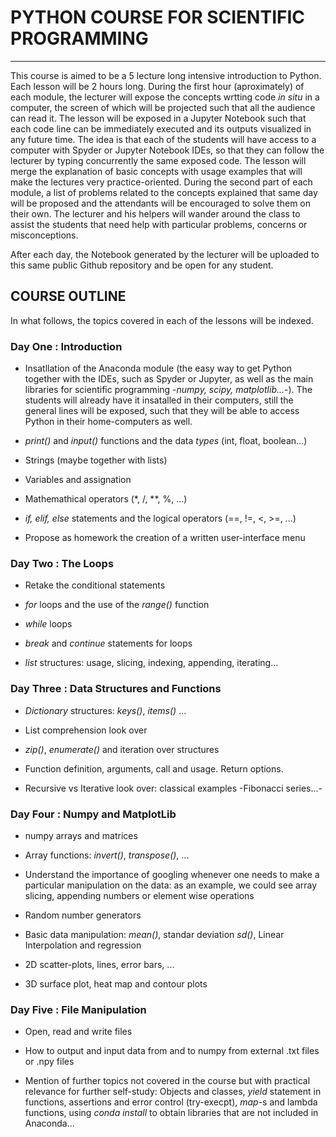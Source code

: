 # PYTHON COURSE FOR SCIENTIFIC PROGRAMMING  
-----------------------------------------------

This course is aimed to be a 5 lecture long intensive introduction to Python. Each lesson will be 2 hours long. During the first hour (aproximately) of each module, the lecturer will expose the concepts wrtting code *in situ* in a computer, the screen of which will be projected such that all the audience can read it. The lesson will be exposed in a Jupyter Notebook such that each code line can be immediately executed and its outputs visualized in any future time. The idea is that each of the students will have access to a computer with Spyder or Jupyter Notebook IDEs, so that they can follow the lecturer by typing concurrently the same exposed code. The lesson will merge the explanation of basic concepts with usage examples that will make the lectures very practice-oriented. During the second part of each module, a list of problems related to the concepts explained that same day will be proposed and the attendants will be encouraged to solve them on their own. The lecturer and his helpers will wander around the class to assist the students that need help with particular problems, concerns or misconceptions.

After each day, the Notebook generated by the lecturer will be uploaded to this same public Github repository and be open for any student.

## COURSE OUTLINE
In what follows, the topics covered in each of the lessons will be indexed.

### Day One : Introduction
- Insatllation of the Anaconda module (the easy way to get Python together with the IDEs, such as Spyder or Jupyter, as well as the main libraries for scientific programming -*numpy, scipy, matplotlib...*-). The students will already have it insatalled in their computers, still the general lines will be exposed, such that they will be able to access Python in their home-computers as well.

- *print()* and *input()* functions and the data *types* (int, float, boolean...)

- Strings (maybe together with lists)

- Variables and assignation

- Mathemathical operators (*, /, **, %, ...)

- *if, elif, else* statements and the logical operators (==, !=, <, >=, ...)

- Propose as homework the creation of a written user-interface menu

### Day Two : The Loops
- Retake the conditional statements  

- *for* loops and the use of the *range()* function

- *while* loops

- *break* and *continue* statements for loops

- *list* structures: usage, slicing, indexing, appending, iterating...

### Day Three : Data Structures and Functions
- *Dictionary* structures: *keys()*, *items()* ...

- List comprehension look over

- *zip()*, *enumerate()* and iteration over structures

- Function definition, arguments, call and usage. Return options.

- Recursive vs Iterative look over: classical examples -Fibonacci series...-

### Day Four : Numpy and MatplotLib
- numpy arrays and matrices

- Array functions: *invert()*, *transpose()*, ...

- Understand the importance of googling whenever one needs to make a particular manipulation on the data: as an example, we could see array slicing, appending numbers or element wise operations

- Random number generators

- Basic data manipulation: *mean()*, standar deviation *sd()*, Linear Interpolation and regression

- 2D scatter-plots, lines, error bars, ...

- 3D surface plot, heat map and contour plots

### Day Five : File Manipulation
- Open, read and write files

- How to output and input data from and to numpy from external .txt files or .npy files

- Mention of further topics not covered in the course but with practical relevance for further self-study: Objects and classes, *yield* statement in functions, assertions and error control (try-execpt), *map*-s and lambda functions, using *conda install* to obtain libraries that are not included in Anaconda...



